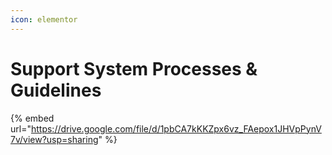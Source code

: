 ```yaml
---
icon: elementor
---
```


# Support System Processes & Guidelines



{% embed url="https://drive.google.com/file/d/1pbCA7kKKZpx6vz_FAepox1JHVpPynV7v/view?usp=sharing" %}
